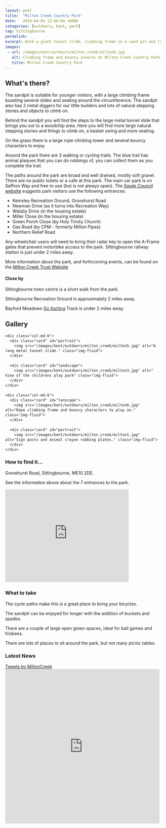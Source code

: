 ```yaml
---
layout: post
title:  "Milton Creek Country Park"
date:   2018-04-04 12:48:04 +0000
categories: [outdoors, kent, park]
tag: Sittingbourne
permalink: 
excerpt: With a giant tunnel slide, climbing frame in a sand pit and lots of beautiful walks around the park.  Milton Creek is a great destintion for the whole family.
images:
 - url: /images/kent/outdoors/milton_creek/milton6.jpg
   alt: Climbing frame and bouncy insects at Milton Creek Country Park
   title: Milton Creek Country Park
---
```


## What's there?

The sandpit is suitable for younger visitors, with a large climbing frame boasting several slides and seating around the circumference.  The sandpit also has 2 metal diggers for our little builders and lots of natural stepping stones and objects to climb on.

Behind the sandpit you will find the steps to the large metal tunnel slide that brings you out to a woodchip area.  Here you will find more large natural stepping stones and things to climb on, a basket swing and more seating.

On the grass there is a large rope climbing tower and several bouncy characters to enjoy.

Around the park there are 3 walking or cycling trails.  The blue trail has animal plaques that you can do rubbings of, you can collect them as you complete the trail.

The paths around the park are broad and well drained, mostly soft gravel.  There are no public toilets or a cafe at this park.  The main car park is on Saffron Way and free to use (but is not always open).  The [Swale Council website](https://www.swale.gov.uk/milton-creek/) suggests park visitors use the following entrances:

* Kemsley Recreation Ground, Grovehurst Road
* Newman Drive (as it turns into Recreation Way)
* Walsby Drive (in the housing estate)
* Miller Close (in the housing estate)
* Green Porch Close (by Holy Trinity Church)
* Gas Road (by CPM - formerly Milton Pipes)
* Northern Relief Road

Any wheelchair users will need to bring their radar key to open the A-Frame gates that prevent motorbike access to the park.  Sittingbourne railway station is just under 2 miles away.

More information about the park, and forthcoming events, can be found on the [Milton Creek Trust Website](http://miltoncreek.co.uk/)

#### Close by

Sittingbourne town centre is a short walk from the park.

Sittingbourne Recreation Ground is approximately 2 miles away.

Bayford Meadows [Go Karting](https://www.bayfordmeadows.co.uk/) Track is under 2 miles away.


## Gallery

<div class="container">

  <div class="row">

    <div class="col-md-6">
      <div class="card" id="portrait">
        <img src="/images/kent/outdoors/milton_creek/milton5.jpg" alt="A long metal tunnel slide." class="img-fluid">
      </div>

      <div class="card" id="landscape">
        <img src="/images/kent/outdoors/milton_creek/milton3.jpg" alt=" View of the childrens play park" class="img-fluid">
      </div>  
    </div>

    <div class="col-md-6">
      <div class="card" id="lanscape">
        <img src="/images/kent/outdoors/milton_creek/milton6.jpg" alt="Rope climbing frame and bouncy characters to play on." class="img-fluid">
      </div>

      <div class="card" id="portrait">
        <img src="/images/kent/outdoors/milton_creek/milton1.jpg" alt="Sign posts and animal crayon rubbing plates." class="img-fluid">
      </div>
    </div>

  </div>      
</div>


### How to find it...

Grovehurst Road, Sittingbourne, ME10 2DE.

See the information above about the 7 entrances to the park.

<iframe src="https://www.google.com/maps/embed?pb=!1m18!1m12!1m3!1d2491.638304139106!2d0.7425989801073515!3d51.3545613297875!2m3!1f0!2f0!3f0!3m2!1i1024!2i768!4f13.1!3m3!1m2!1s0x47df2ab4a1f93111%3A0xa09e6e3470de42fd!2sMilton+Creek+Country+Park!5e0!3m2!1sen!2suk!4v1523218509025" width="400" height="300" frameborder="0" style="border:0" allowfullscreen></iframe>

### What to take
The cycle paths make this is a great place to bring your bicycles.

The sandpit can be enjoyed for longer with the addition of buckets and spades. 

There are a couple of large open green spaces, ideal for ball games and frisbees.

There are lots of places to sit around the park, but not many picnic tables.  

### Latest News

<div class="container">
  <div class="row">
    <div class="col-md-6">
        <a class="twitter-timeline" data-width="500" data-height="500" href="https://twitter.com/MiltonCreek?ref_src=twsrc%5Etfw">Tweets by MiltonCreek</a> <script async src="https://platform.twitter.com/widgets.js" charset="utf-8"></script>
    </div>
    <div class="col-md-6">
      <iframe src="https://www.facebook.com/plugins/page.php?href=https%3A%2F%2Fwww.facebook.com%2FFriendsOfMiltonCreek%2F&tabs=timeline&width=500&height=500&small_header=true&adapt_container_width=true&hide_cover=false&show_facepile=true&appId" width="500" height="500" style="border:none;overflow:hidden" scrolling="no" frameborder="0" allowTransparency="true" allow="encrypted-media"></iframe>
    </div>
  </div>
</div>



